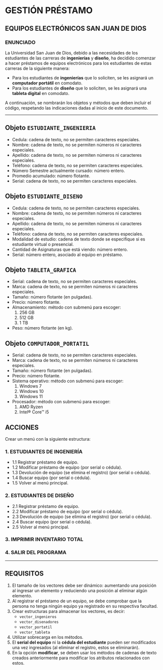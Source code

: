 # GESTIÓN PRÉSTAMO

## EQUIPOS ELECTRÓNICOS SAN JUAN DE DIOS

### ENUNCIADO

La Universidad San Juan de Dios, debido a las necesidades de los estudiantes de las carreras de **ingenierías** y **diseño**, ha decidido comenzar a hacer préstamos de equipos electrónicos para los estudiantes de estas carreras de la siguiente manera:

-   Para los estudiantes de **ingenierías** que lo soliciten, se les asignará un **computador portátil** en comodato.
-   Para los estudiantes de **diseño** que lo soliciten, se les asignará una **tableta digital** en comodato.

A continuación, se nombrarán los objetos y métodos que deben incluir el código, respetando las indicaciones dadas al inicio de este documento.

---

## Objeto `ESTUDIANTE_INGENIERIA`

-   Cedula: cadena de texto, no se permiten caracteres especiales.
-   Nombre: cadena de texto, no se permiten números ni caracteres especiales.
-   Apellido: cadena de texto, no se permiten números ni caracteres especiales.
-   Teléfono: cadena de texto, no se permiten caracteres especiales.
-   Número Semestre actualmente cursado: número entero.
-   Promedio acumulado: número flotante.
-   Serial: cadena de texto, no se permiten caracteres especiales.

## Objeto `ESTUDIANTE_DISENO`

-   Cedula: cadena de texto, no se permiten caracteres especiales.
-   Nombre: cadena de texto, no se permiten números ni caracteres especiales.
-   Apellido: cadena de texto, no se permiten números ni caracteres especiales.
-   Teléfono: cadena de texto, no se permiten caracteres especiales.
-   Modalidad de estudio: cadena de texto donde se especifique si es estudiante virtual o presencial.
-   Cantidad de Asignaturas que está viendo: número entero.
-   Serial: número entero, asociado al equipo en préstamo.

## Objeto `TABLETA_GRAFICA`

-   Serial: cadena de texto, no se permiten caracteres especiales.
-   Marca: cadena de texto, no se permiten números ni caracteres especiales.
-   Tamaño: número flotante (en pulgadas).
-   Precio: número flotante.
-   Almacenamiento: método con submenú para escoger:
    1. 256 GB
    2. 512 GB
    3. 1 TB
-   Peso: número flotante (en kg).

## Objeto `COMPUTADOR_PORTATIL`

-   Serial: cadena de texto, no se permiten caracteres especiales.
-   Marca: cadena de texto, no se permiten números ni caracteres especiales.
-   Tamaño: número flotante (en pulgadas).
-   Precio: número flotante.
-   Sistema operativo: método con submenú para escoger:
    1. Windows 7
    2. Windows 10
    3. Windows 11
-   Procesador: método con submenú para escoger:
    1. AMD Ryzen
    2. Intel® Core™ i5

## ACCIONES

Crear un menú con la siguiente estructura:

### 1. ESTUDIANTES DE INGENIERÍA
- 1.1 Registrar préstamo de equipo.
- 1.2 Modificar préstamo de equipo (por serial o cédula).
- 1.3 Devolución de equipo (se elimina el registro) (por serial o cédula).
- 1.4 Buscar equipo (por serial o cédula).
- 1.5 Volver al menú principal.

### 2. ESTUDIANTES DE DISEÑO
- 2.1 Registrar préstamo de equipo.
- 2.2 Modificar préstamo de equipo (por serial o cédula).
- 2.3 Devolución de equipo (se elimina el registro) (por serial o cédula).
- 2.4 Buscar equipo (por serial o cédula).
- 2.5 Volver al menú principal.

### 3. IMPRIMIR INVENTARIO TOTAL

### 4. SALIR DEL PROGRAMA

---

## REQUISITOS

1. El tamaño de los vectores debe ser dinámico: aumentando una posición al ingresar un elemento y reduciendo una posición al eliminar algún elemento.
2. Al registrar el préstamo de un equipo, se debe comprobar que la persona no tenga ningún equipo ya registrado en su respectiva facultad.
3. Crear estructuras para almacenar los vectores, es decir:
    - `vector_ingenieros`
    - `vector_disenadores`
    - `vector_portatil`
    - `vector_tableta`
4. Utilizar sobrecarga en los métodos.
5. El **serial del equipo** ni la **cédula del estudiante** pueden ser modificados una vez ingresados (al eliminar el registro, estos se eliminarán).
6. En la opción **modificar**, se deben usar los métodos de cadenas de texto creados anteriormente para modificar los atributos relacionados con estos.

